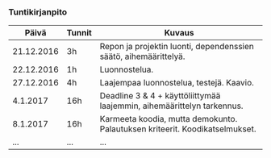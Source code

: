 ### Tuntikirjanpito
Päivä | Tunnit | Kuvaus
--------------- | ----- | ------
21.12.2016 | 3h | Repon ja projektin luonti, dependenssien säätö, aihemäärittelyä.
22.12.2016 | 1h | Luonnostelua.
27.12.2016 | 4h | Laajempaa luonnostelua, testejä. Kaavio.
4.1.2017 | 16h | Deadline 3 & 4 + käyttöliittymää laajemmin, aihemäärittelyn tarkennus.
8.1.2017 | 16h | Karmeeta koodia, mutta demokunto. Palautuksen kriteerit. Koodikatselmukset.
... | ... | ...
